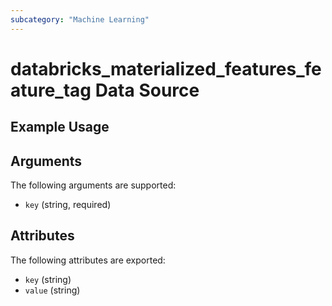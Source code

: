 ```yaml
---
subcategory: "Machine Learning"
---
```

# databricks_materialized_features_feature_tag Data Source


## Example Usage


## Arguments
The following arguments are supported:
* `key` (string, required)

## Attributes
The following attributes are exported:
* `key` (string)
* `value` (string)
